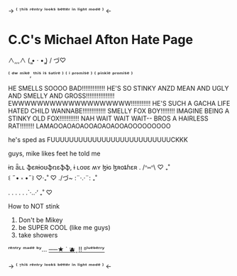 -> ⁽ ᵀʰⁱˢ ʳᵉⁿᵗʳʸ ˡᵒᵒᵏˢ ᵇᵉᵗᵗᵉʳ ⁱⁿ ˡⁱᵍʰᵗ ᵐᵒᵈᵉ ⁾ <-

# C.C's Michael Afton Hate Page

∧,,,∧
(  ̳• · • ̳)
/    づ♡ 

⁽ ᵈʷ ᵐⁱᵏᵉ, ᵗʰⁱˢ ⁱˢ ˢᵃᵗⁱʳᵉ ⁾
⁽ ⁱ ᵖʳᵒᵐⁱˢᵉ ⁾
⁽ ᵖⁱⁿᵏⁱᵉ ᵖʳᵒᵐⁱˢᵉ ⁾

HE SMELLS SOOOO BAD!!!!!!!!!!!!! HE'S SO STINKY ANZD MEAN AND UGLY AND SMELLY AND GROSS!!!!!!!!!!!!!!!! EWWWWWWWWWWWWWWWWWWW!!!!!!!!!!!
HE'S SUCH A GACHA LIFE HATED CHILD WANNABE!!!!!!!!!!!!!
SMELLY FOX BOY!!!!!!!!
IMAGINE BEING A STINKY OLD FOX!!!!!!!!!!! NAH WAIT WAIT WAIT-- BROS A HAIRLESS RAT!!!!!!!! LAMAOOAOAOAOOAOAOAOOAOOOOOOOOO

he's sped as FUUUUUUUUUUUUUUUUUUUUUUUUUUCKKK

guys, mike likes feet he told me

ɨռ ǟʟʟ ֆɛʀɨօʊֆռɛֆֆ, ɨ ʟօʋɛ ʍʏ ɮɨɢ ɮʀօȶɦɛʀ
.  /ᐢ⑅ᐢ\   ♡   ₊˚  
꒰ ˶• ༝ •˶꒱       ♡‧₊˚    ♡
./づ~ :¨·.·¨:     ₊˚  
. . . . . .`·..·‘    ₊˚   ♡

How to NOT stink
1. Don't be Mikey
2. be SUPER COOL (like me guys)
3. take showers

ʳᵉⁿᵗʳʸ ᵐᵃᵈᵉ ᵇʸ... [──★ ˙ 🫐  ̟ !! ᴮˡᵘᵉᵇᵉʳʳʸ](https://rentry.co/Blueys-Library3)

-> ⁽ ᵀʰⁱˢ ʳᵉⁿᵗʳʸ ˡᵒᵒᵏˢ ᵇᵉᵗᵗᵉʳ ⁱⁿ ˡⁱᵍʰᵗ ᵐᵒᵈᵉ ⁾ <-